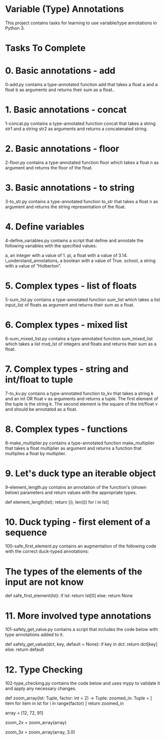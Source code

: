 # Variable (Type) Annotations
This project contains tasks for learning to use variable/type annotations in Python 3.

# Tasks To Complete
# 0. Basic annotations - add
0-add.py contains a type-annotated function add that takes a float a and a float b as arguments and returns their sum as a float..

# 1. Basic annotations - concat
1-concat.py contains a type-annotated function concat that takes a string str1 and a string str2 as arguments and returns a concatenated string.

# 2. Basic annotations - floor
2-floor.py contains a type-annotated function floor which takes a float n as argument and returns the floor of the float.

# 3. Basic annotations - to string
3-to_str.py contains a type-annotated function to_str that takes a float n as argument and returns the string representation of the float.

# 4. Define variables
4-define_variables.py contains a script that define and annotate the following variables with the specified values:

a, an integer with a value of 1.
pi, a float with a value of 3.14.
i_understand_annotations, a boolean with a value of True.
school, a string with a value of “Holberton”.
# 5. Complex types - list of floats
5-sum_list.py contains a type-annotated function sum_list which takes a list input_list of floats as argument and returns their sum as a float.

# 6. Complex types - mixed list
6-sum_mixed_list.py contains a type-annotated function sum_mixed_list which takes a list mxd_lst of integers and floats and returns their sum as a float.

# 7. Complex types - string and int/float to tuple
7-to_kv.py contains a type-annotated function to_kv that takes a string k and an int OR float v as arguments and returns a tuple. The first element of the tuple is the string k. The second element is the square of the int/float v and should be annotated as a float.

# 8. Complex types - functions
8-make_multiplier.py contains a type-annotated function make_multiplier that takes a float multiplier as argument and returns a function that multiplies a float by multiplier.

# 9. Let's duck type an iterable object
9-element_length.py contains an annotation of the function's (shown below) parameters and return values with the appropriate types.

def element_length(lst):
  return [(i, len(i)) for i in lst]
# 10. Duck typing - first element of a sequence
100-safe_first_element.py contains an augmentation of the following code with the correct duck-typed annotations:

# The types of the elements of the input are not know
def safe_first_element(lst):
    if lst:
        return lst[0]
    else:
        return None
# 11. More involved type annotations
101-safely_get_value.py contains a script that includes the code below with type annotations added to it.

def safely_get_value(dct, key, default = None):
  if key in dct:
      return dct[key]
  else:
      return default
# 12. Type Checking
102-type_checking.py contains the code below and uses mypy to validate it and apply any necessary changes.

def zoom_array(lst: Tuple, factor: int = 2) -> Tuple:
  zoomed_in: Tuple = [
      item for item in lst
      for i in range(factor)
  ]
  return zoomed_in


array = [12, 72, 91]

zoom_2x = zoom_array(array)

zoom_3x = zoom_array(array, 3.0)
